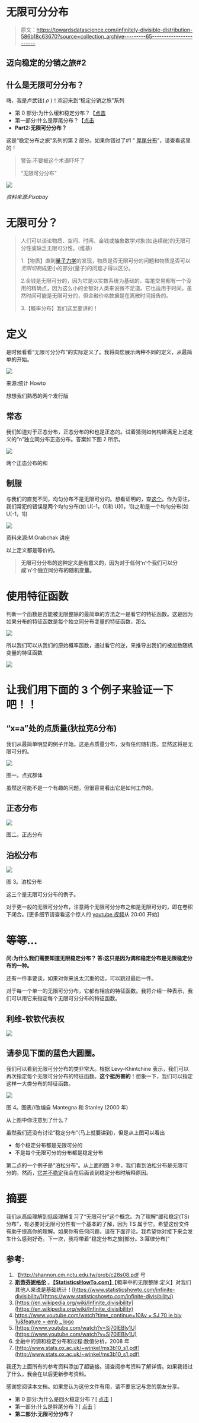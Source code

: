 # 无限可分分布

> 原文：<https://towardsdatascience.com/infinitely-divisible-distribution-586b18c63670?source=collection_archive---------65----------------------->

## 迈向稳定的分销之旅#2

## 什么是无限可分分布？

嗨，我是卢武铉( *ρ* )！欢迎来到“稳定分销之旅”系列

*   第 0 部分:为什么缓和稳定分布？【[点击](https://medium.com/@corr.roh/why-tempered-stable-distribution-no-math-equations-5c91bb64e4e9)
*   第一部分:什么是厚尾分布？【[点击](/journey-to-tempered-stable-distribution-part-1-fat-tailed-distribution-958d28bc20c)
*   **Part2:无限可分分布？**

这是“稳定分布之旅”系列的第 2 部分。如果你错过了#1 " [厚尾分布](/journey-to-tempered-stable-distribution-part-1-fat-tailed-distribution-958d28bc20c)"，请查看这里的！

> 警告:不要被这个术语吓坏了
> 
> “无限可分分布”

![](img/ad93de9d90665e2c33d4840f1bd7acc1.png)

*资料来源:Pixabay*

# 无限可分？

> 人们可以谈论物质、空间、时间、金钱或抽象数学对象(如连续统)的无限可分性或缺乏无限可分性。(维基)
> 
> 1.【物质】直到[量子力学](https://en.wikipedia.org/wiki/Quantum_mechanics)的发现，物质是否无限可分的问题和物质是否可以*无限切割*成更小的部分(量子)的问题才得以区分。
> 
> 2.金钱是无限可分的，因为它是以实数系统为基础的。每笔交易都有一个没用的精确点，因为这么小的金额对人类来说微不足道。它也适用于时间。虽然时间可能是无限可分的，但金融价格数据是在离散时间报告的。
> 
> 3.【概率分布】我们这里要讲的！

# 定义

是时候看看“无限可分分布”的实际定义了。我将向您展示两种不同的定义，从最简单的开始。

![](img/8db156cf6eb59031a907e25b2da1a0fc.png)

来源:统计 Howto

想想我们熟悉的两个发行版

## 常态

我们知道对于正态分布，正态分布的和也是正态的。试着猜测如何构建满足上述定义的“n”独立同分布正态分布。答案如下图 2 所示。

![](img/845fd6e8af8feea776c8da0ecfc3a2f7.png)

两个正态分布的和

## 制服

与我们的直觉不同，均匀分布不是无限可分的。想看证明的，查[这个](http://www.stats.ox.ac.uk/~winkel/ms3b10_s1.pdf)。作为旁注，我们常犯的错误是两个均匀分布(如 U[-1，0]和 U[0，1])之和是一个均匀分布(如 U[-1，1])

![](img/5cb16c8d48e368dd28050bc1ec010895.png)

资料来源:M.Grabchak 讲座

以上定义都是等价的。

> **无限可分分布的这种定义是有意义的，因为对于任何‘n’个我们可以分成‘n’个独立同分布的随机变量。**

# 使用特征函数

判断一个函数是否能被无限整除的最简单的方法之一是看它的特征函数。这是因为如果分布的特征函数是每个独立同分布变量的特征函数，那么

![](img/4469ddcf7d8de84905922d1791859023.png)

所以我们可以从我们的原始概率函数，通过看它的逆，来推导出我们的被加数随机变量的特征函数

![](img/257f8c210f86606ba1fe0060a5340cdf.png)

# 让我们用下面的 3 个例子来验证一下吧！！

## “x=a”处的点质量(狄拉克δ分布)

我们从最简单明显的例子开始。这是点质量分布，没有任何随机性。显然这将是无限可分的。

![](img/ddbe356d275b6ddc4491fd10ddd4097e.png)

图一。点式群体

虽然这可能不是一个有趣的问题，但很容易看出它是如何工作的。

## 正态分布

![](img/8434b638043091a90256ca47b1d1cccd.png)

图二。正态分布

## 泊松分布

![](img/36fe77c1dcdb83f8ee9ba156ab2d182c.png)

图 3。泊松分布

这三个是无限可分分布的例子。

对于更一般的无限可分分布，注意两个无限可分分布之和是无限可分的，即在卷积下闭合。[更多细节请查看这个惊人的 [youtube 视频](https://www.youtube.com/watch?v=Sj70IEBIy1U)从 20:00 开始]

# 等等…

**问:为什么我们需要知道无限稳定分布？
答:这只是因为调和稳定分布是无限稳定分布的一种。**

还有一件事要谈，如果对你来说太沉重的话，可以跳过最后一件。

对于每一个单一的无限可分分布，它都有相应的特征函数。我将介绍一种表示，我们可以用它来指定每个无限可分分布的特征函数。

## 利维-钦钦代表权

![](img/4cb4b3d0a5c6d23c963974e0e4b055e8.png)

## 请参见下面的蓝色大圆圈。

我们可以看到无限可分分布的类非常大。根据 Levy-Khintchine 表示，我们可以再次指定每个无限可分分布的特征函数。**这个挺厉害的**！想象一下，我们可以指定这样一大类分布的特征函数。

![](img/4189690739a57cd2cae0705e460f3dbe.png)

图 4。图表//改编自 Mantegna 和 Stanley (2000 年)

从上图中你注意到了什么？

虽然我们还没有讨论“稳定分布”(马上就要讲到)，但是从上图可以看出

*   每个稳定分布都是无限可分的
*   不是每个无限可分的分布都是稳定分布

第二点的一个例子是“泊松分布”。从上面的图 3 中，我们看到泊松分布是无限可分的。然而，[它并不稳定](https://math.stackexchange.com/questions/1718196/what-is-the-difference-between-infinitely-divisible-and-stable-law)我会在后面谈到稳定分布时解释原因。

# 摘要

我们从高级理解到低级理解复习了“无限可分”这个概念。为了理解“缓和稳定(TS)分布”，有必要对无限可分性有一个基本的了解，因为 TS 属于它。希望这份文件有助于提高你的理解。如果你有任何问题，请在下面评论。我希望你对接下来会发生什么感到好奇。下一次，我将带着“稳定分布之旅[部分。3:幂律分布]”

## 参考:

1.  【http://shannon.cm.nctu.edu.tw/prob/c28s08.pdf 号
2.  [**斯蒂芬妮格伦**](https://www.statisticshowto.com/contact/) 。[**【StatisticsHowTo.com】**](https://www.statisticshowto.com/)【概率中的无限整除:定义】对我们其他人来说是基础统计！[https://www.statisticshowto.com/infinite-divisibility/](https://www.statisticshowto.com/infinite-divisibility/)
3.  [https://en.wikipedia.org/wiki/Infinite_divisibility](https://en.wikipedia.org/wiki/Infinite_divisibility)
4.  [https://www.youtube.com/watch?time_continue=10&v = SJ 70 ie biy 1u&feature = emb _ logo](https://www.youtube.com/watch?time_continue=10&v=Sj70IEBIy1U&feature=emb_logo)
5.  [https://www.youtube.com/watch?v=Sj70IEBIy1U](https://www.youtube.com/watch?v=Sj70IEBIy1U)
6.  金融中的调和稳定分布和过程:数值分析，2008 年
7.  [http://www.stats.ox.ac.uk/~winkel/ms3b10_s1.pdf](http://www.stats.ox.ac.uk/~winkel/ms3b10_s1.pdf)

我还为上面所有的参考资料添加了超链接。请查阅参考资料了解详情。如果我错过了什么，我会在以后更新参考资料。

感谢您阅读本文档。如果您认为这份文件有用，请不要忘记与您的朋友分享。

*   第 0 部分:为什么是回火稳定分布？[ [点击](https://medium.com/@corr.roh/why-tempered-stable-distribution-no-math-equations-5c91bb64e4e9) ]
*   第一部分:什么是胖尾分布？[ [点击](/journey-to-tempered-stable-distribution-part-1-fat-tailed-distribution-958d28bc20c) ]
*   **第二部分:无限可分分布？**